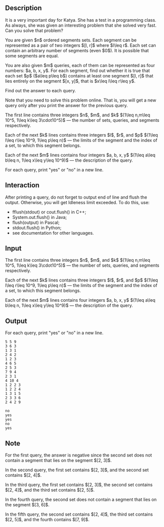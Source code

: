 ## Description

<div><p>It is a very important day for Katya. She has a test in a programming class. As always, she was given an interesting problem that she solved very fast. Can you solve that problem?</p><p>You are given $n$ ordered segments sets. Each segment can be represented as a pair of two integers $[l, r]$ where $l\leq r$. Each set can contain an arbitrary number of segments (even $0$). It is possible that some segments are equal.</p><p>You are also given $m$ queries, each of them can be represented as four numbers: $a, b, x, y$. For each segment, find out whether it is true that each set $p$ ($a\leq p\leq b$) contains at least one segment $[l, r]$ that lies entirely on the segment $[x, y]$, that is $x\leq l\leq r\leq y$. </p><p>Find out the answer to each query.</p><p>Note that you need to solve this problem <span class="tex-font-style-bf">online</span>. That is, you will get a new query only after you print the answer for the previous query.</p></div><div class="input-specification"><p>The first line contains three integers $n$, $m$, and $k$ $(1\leq n,m\leq 10^5, 1\leq k\leq 3\cdot10^5)$&nbsp;— the number of sets, queries, and segments respectively.</p><p>Each of the next $k$ lines contains three integers $l$, $r$, and $p$ $(1\leq l\leq r\leq 10^9, 1\leq p\leq n)$&nbsp;— the limits of the segment and the index of a set, to which this segment belongs.</p><p>Each of the next $m$ lines contains four integers $a, b, x, y$ $(1\leq a\leq b\leq n, 1\leq x\leq y\leq 10^9)$&nbsp;— the description of the query.</p></div><div class="output-specification"><p>For each query, print "<span class="tex-font-style-tt">yes</span>" or "<span class="tex-font-style-tt">no</span>" in a new line.</p></div><div><h2>Interaction</h2><p>After printing a query, do not forget to output end of line and flush the output. Otherwise, you will get <span class="tex-font-style-tt">Idleness limit exceeded</span>. To do this, use:</p><ul><li> <span class="tex-font-style-tt">fflush(stdout)</span> or <span class="tex-font-style-tt">cout.flush()</span> in C++;</li><li> <span class="tex-font-style-tt">System.out.flush()</span> in Java;</li><li> <span class="tex-font-style-tt">flush(output)</span> in Pascal;</li><li> <span class="tex-font-style-tt">stdout.flush()</span> in Python;</li><li> see documentation for other languages.</li></ul></div>

## Input

<p>The first line contains three integers $n$, $m$, and $k$ $(1\leq n,m\leq 10^5, 1\leq k\leq 3\cdot10^5)$&nbsp;— the number of sets, queries, and segments respectively.</p><p>Each of the next $k$ lines contains three integers $l$, $r$, and $p$ $(1\leq l\leq r\leq 10^9, 1\leq p\leq n)$&nbsp;— the limits of the segment and the index of a set, to which this segment belongs.</p><p>Each of the next $m$ lines contains four integers $a, b, x, y$ $(1\leq a\leq b\leq n, 1\leq x\leq y\leq 10^9)$&nbsp;— the description of the query.</p>

## Output

<p>For each query, print "<span class="tex-font-style-tt">yes</span>" or "<span class="tex-font-style-tt">no</span>" in a new line.</p>





```input1
5 5 9
3 6 3
1 3 1
2 4 2
1 2 3
4 6 5
2 5 3
7 9 4
2 3 1
4 10 4
1 2 2 3
1 2 2 4
1 3 1 5
2 3 3 6
2 4 2 9
```




```output1
no
yes
yes
no
yes
```



## Note

<p>For the first query, the answer is negative since the second set does not contain a segment that lies on the segment $[2, 3]$.</p><p>In the second query, the first set contains $[2, 3]$, and the second set contains $[2, 4]$.</p><p>In the third query, the first set contains $[2, 3]$, the second set contains $[2, 4]$, and the third set contains $[2, 5]$.</p><p>In the fourth query, the second set does not contain a segment that lies on the segment $[3, 6]$.</p><p>In the fifth query, the second set contains $[2, 4]$, the third set contains $[2, 5]$, and the fourth contains $[7, 9]$.</p>
